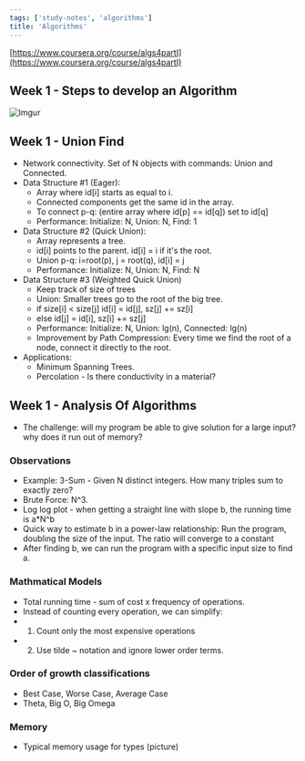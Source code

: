 ```yaml
---
tags: ['study-notes', 'algorithms']
title: 'Algorithms'
---
```

[https://www.coursera.org/course/algs4partI](https://www.coursera.org/course/algs4partI)

## Week 1 - Steps to develop an Algorithm
![Imgur](http://i.imgur.com/8TwMfRE.png)

## Week 1 - Union Find
- Network connectivity. Set of N objects with commands: Union and Connected.
- Data Structure #1 (Eager):
  - Array where id[i] starts as equal to i.
  - Connected components get the same id in the array.
  - To connect p-q: (entire array where id[p] == id[q]) set to id[q]
  - Performance: Initialize: N, Union: N, Find: 1
- Data Structure #2 (Quick Union):
  - Array represents a tree.
  - id[i] points to the parent. id[i] = i if it's the root.
  - Union p-q: i=root(p), j = root(q), id[i] = j
  - Performance: Initialize: N, Union: N, Find: N
- Data Structure #3 (Weighted Quick Union)
  - Keep track of size of trees
  - Union: Smaller trees go to the root of the big tree.
  - if size[i] < size[j] id[i] = id[j], sz[j] += sz[i]
  - else                 id[j] = id[i], sz[i] += sz[j]
  - Performance: Initialize: N, Union: lg(n), Connected: lg(n)
  - Improvement by Path Compression: Every time we find the root of a node, connect it directly to the root.
- Applications:
  - Minimum Spanning Trees.
  - Percolation - Is there conductivity in a material?

## Week 1 - Analysis Of Algorithms
- The challenge: will my program be able to give solution for a large input? why does it run out of memory?

### Observations
- Example: 3-Sum - Given N distinct integers. How many triples sum to exactly zero?
- Brute Force: N^3.
- Log log plot - when getting a straight line with slope b, the running time is a*N^b
- Quick way to estimate b in a power-law relationship: Run the program, doubling the size of the input. The ratio will converge to a constant
- After finding b, we can run the program with a specific input size to find a.

### Mathmatical Models
- Total running time - sum of cost x frequency of operations.
- Instead of counting every operation, we can simplify:
- 1) Count only the most expensive operations
- 2) Use tilde ~ notation and ignore lower order terms.

### Order of growth classifications
- Best Case, Worse Case, Average Case
- Theta, Big O, Big Omega

### Memory
- Typical memory usage for types (picture)
